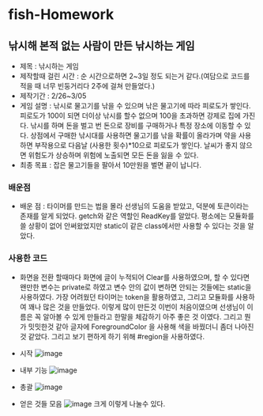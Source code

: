 # fish-Homework

## 낚시해 본적 없는 사람이 만든 낚시하는 게임

- 제목      : 낚시하는 게임
- 제작할때 걸린 시간  : 순 시간으로하면 2~3일 정도 되는거 같다.(여담으로 코드를 적을 때 너무 빈둥거리다 2주에 걸쳐 만들었다.)
- 제작기간  : 2/26~3/05
- 게임 설명 : 낚시로 물고기를 낚을 수 있으며 낚은 물고기에 따라 피로도가 쌓인다. 피로도가 100이 되면 더이상 낚시를 할수 없으며 100을 초과하면 강제로 집에 가진다.
낚시를 하며 돈을 벌고 번 돈으로 장비를 구매하거나 특정 장소에 이동할 수 있다.
상점에서 구매한 낚시대를 사용하면 물고기를 낚을 확률이 올라가며 약을 사용하면 부작용으로 다음날 (사용한 횟수)*10으로 피로도가 쌓인다.
날씨가 좋지 않으면 위험도가 상승하며 위험에 노출되면 모든 돈을 잃을 수 있다.
- 최종 목표 : 잡은 물고기들을 팔아서 10만원을 벌면 끝이 납니다.
### 배운점
- 배운 점 : 타이머를 만드는 법을 몰라 선생님의 도움을 받았고, 덕분에 토큰이라는 존재를 알게 되었다.
getch와 같은 역할인 ReadKey를 알았다. 평소에는 모듈화를 쓸 상황이 없어 안써왔었지만 static이 같은 class에서만 사용할 수 있다는 것을 알았다.
### 사용한 코드
- 화면을 전환 할때마다 화면에 글이 누적되어 Clear를 사용하였으며, 할 수 있다면 왠만한 변수는 private로 하였고 변수 안의 값이 변하면 안되는 것들에는  static을 사용하였다. 가장 어려웠던 타이머는 token을 활용하였고, 그리고 모듈화를 사용하여 꽤나 많은 것을 만들었다. 이렇게 많이 만든것 이번이 처음이였으며 선생님이 이름은 꼭 알아볼 수 있게 만들라고 한말을 체감하기 아주 좋은 것 이였다. 그리고 뭔가 밋밋한것 같아 글자에 ForegroundColor 을 사용해 색을 바꿨더니 좀더 나아진 것 같았다. 그리고 보기 편하게 하기 위해 #region을 사용하였다.

- 시작
![image](https://user-images.githubusercontent.com/110615719/222946799-cb21bebf-3311-4972-88b5-ffdfe6dd80ad.png)
- 내부 기능
![image](https://user-images.githubusercontent.com/110615719/222946818-e0864c0f-9274-4c04-a087-f9258569d9f6.png)
- 총괄
![image](https://user-images.githubusercontent.com/110615719/222946831-a20a9717-b010-46e3-8df7-06d717ebd814.png)
- 얻은 것들 모음
![image](https://user-images.githubusercontent.com/110615719/222946775-0b8f0f4f-ae9f-4687-901d-77198d11f249.png)
크게 이렇게 나눌수 있다.
